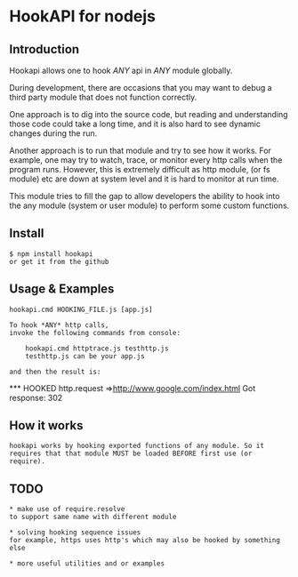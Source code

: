 # HookAPI for nodejs 

## Introduction

Hookapi allows one to hook *ANY* api in *ANY* module globally.

During development, there are occasions that you may want to debug a third party module that does not function correctly. 

One approach is to dig into the source code, but reading and understanding those code could take a long time, and it is also hard to see dynamic changes during the run.

Another approach is to run that module and try to see how it works. For example, one may try to watch, trace, or monitor every http calls when the program runs. 
However, this is extremely difficult as http module, (or fs module) etc are down at system level and it is hard to monitor at run time.

This module tries to fill the gap to allow developers the ability to hook into the any module (system or user module) to perform some custom functions.

## Install

	$ npm install hookapi
	or get it from the github
		
## Usage & Examples

	hookapi.cmd HOOKING_FILE.js [app.js]
		
	To hook *ANY* http calls, 
	invoke the following commands from console:
	
		hookapi.cmd httptrace.js testhttp.js
		testhttp.js can be your app.js
		
	and then the result is:
	
*** HOOKED http.request =>http://www.google.com/index.html
Got response: 302

## How it works
		
	hookapi works by hooking exported functions of any module. So it requires that that module MUST be loaded BEFORE first use (or require).

## TODO
	* make use of require.resolve 
	to support same name with different module

	* solving hooking sequence issues
	for example, https uses http's which may also be hooked by something else

	* more useful utilities and or examples


